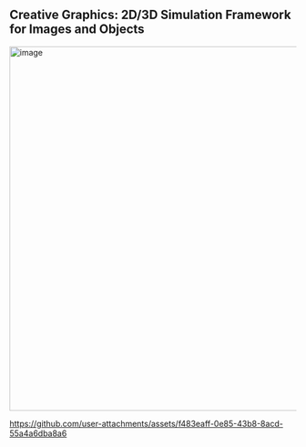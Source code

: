 ## Creative Graphics: 2D/3D Simulation Framework for Images and Objects

<img width="970" height="639" alt="image" src="https://github.com/user-attachments/assets/046e5d9e-00b2-4059-9fdc-7b94c190dbae" />



https://github.com/user-attachments/assets/f483eaff-0e85-43b8-8acd-55a4a6dba8a6

